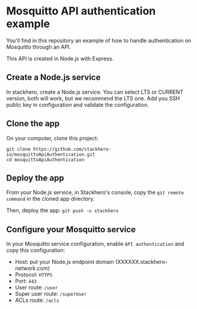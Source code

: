 # Mosquitto API authentication example

You'll find in this repository an example of how to handle authentication on Mosquitto through an API.

This API is created in Node.js with Express.

## Create a Node.js service

In stackhero, create a Node.js service. You can select LTS or CURRENT version, both will work, but we recommend the LTS one.
Add you SSH public key in configuration and validate the configuration.


## Clone the app

On your computer, clone this project:

```
git clone https://github.com/stackhero-io/mosquittoApiAuthentication.git
cd mosquittoApiAuthentication
```


## Deploy the app

From your Node.js service, in Stackhero's console, copy the `git remote command` in the cloned app directory.

Then, deploy the app: `git push -u stackhero`


## Configure your Mosquitto service

In your Mosquitto service configuration, enable `API authentication` and copy this configuration:
  - Host: put your Node.js endpoint domain (XXXXXX.stackhero-network.com)
  - Protocol: `HTTPS`
  - Port: `443`
  - User route: `/user`
  - Super user route: `/superUser`
  - ACLs route: `/acls`

